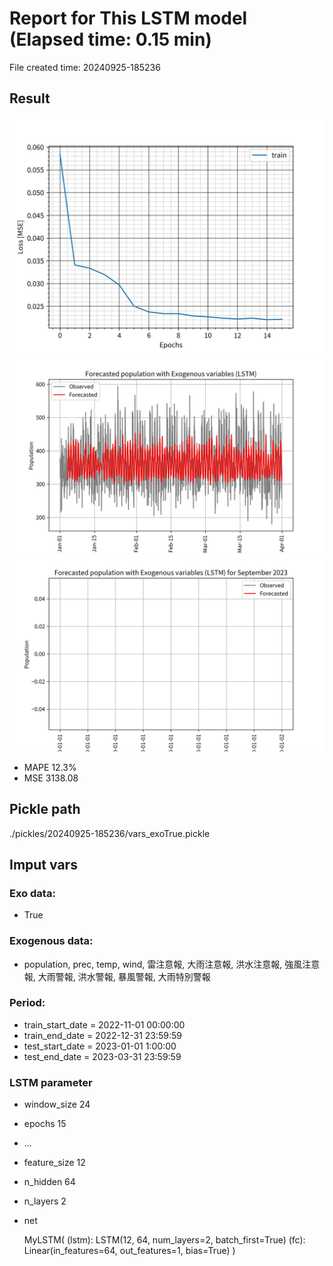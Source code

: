 
# Report for This LSTM model (Elapsed time: 0.15 min)

File created time: 20240925-185236

## Result 
<img src="result_20240925-185236_loss.png" width='600'/>
<img src="result_20240925-185236_forecast.png" width='600'/>
<img src="result_20240925-185236_forecast_september_2023.png" width='600'/>

- MAPE	12.3%
- MSE 	3138.08

## Pickle path
./pickles/20240925-185236/vars_exoTrue.pickle

## Imput vars

### Exo data:
- True

### Exogenous data:
- population, prec, temp, wind, 雷注意報, 大雨注意報, 洪水注意報, 強風注意報, 大雨警報, 洪水警報, 暴風警報, 大雨特別警報
 
### Period:
- train_start_date    = 2022-11-01 00:00:00
- train_end_date      = 2022-12-31 23:59:59
- test_start_date     = 2023-01-01 1:00:00  
- test_end_date       = 2023-03-31 23:59:59

### LSTM parameter
- window_size	24
- epochs	15
- ...
- feature_size	12
- n_hidden	64
- n_layers	2
- net

     MyLSTM(
  (lstm): LSTM(12, 64, num_layers=2, batch_first=True)
  (fc): Linear(in_features=64, out_features=1, bias=True)
)


